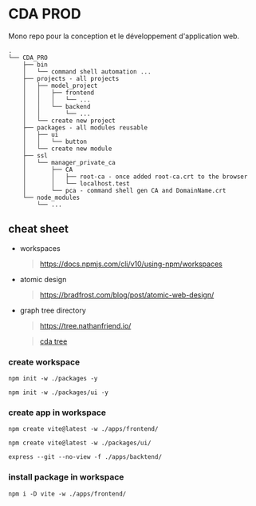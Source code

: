 # CDA PROD

Mono repo pour la conception et le développement d'application web.

```
.
└── CDA_PRO
    ├── bin
    │   └── command shell automation ...
    ├── projects - all projects
    │   ├── model_project
    │   │   ├── frontend
    │   │   │   └── ...
    │   │   └── backend
    │   │       └── ...
    │   └── create new project
    ├── packages - all modules reusable
    │   ├── ui
    │   │   └── button
    │   └── create new module
    ├── ssl
    │   └── manager_private_ca
    │       ├── CA
    │       │   ├── root-ca - once added root-ca.crt to the browser
    │       │   └── localhost.test
    │       └── pca - command shell gen CA and DomainName.crt
    └── node_modules
        └── ...
```

## cheat sheet

- workspaces

  > https://docs.npmjs.com/cli/v10/using-npm/workspaces

- atomic design

  > https://bradfrost.com/blog/post/atomic-web-design/

- graph tree directory

  > https://tree.nathanfriend.io/

  > [cda tree](<https://tree.nathanfriend.io/?s=(%27options!(%27fancy!true~fullPatBtrailingSlasBIotDot!true)~H(%27H%27CDA_PRO0bin54automatioKJ03L3s5model_39fIntE9backE6350packageL7s%20reusable5ui9button670ssl5manager_private_ca9CA9*Iot-ca2oncGaddeFCA.crt%20to%20thGbIwser9*localhost.test9pca24geKCA%20anFDomainName.crt0node_7s5J0%27)~version!%271%27)*%20%200%5Cn*2%20-%203pIject4commanFshe850*65creatGnew%207module8ll%2095*Bh!false~Eend9*JFd%20Ge%20Hsource!IroJ...Kn%20Ls2a8%01LKJIHGFEB987654320*>)

### create workspace

`npm init -w ./packages -y`

`npm init -w ./packages/ui -y`

### create app in workspace

`npm create vite@latest -w ./apps/frontend/`

`npm create vite@latest -w ./packages/ui/`

`express --git --no-view -f ./apps/backtend/`

### install package in workspace

`npm i -D vite -w ./apps/frontend/`
